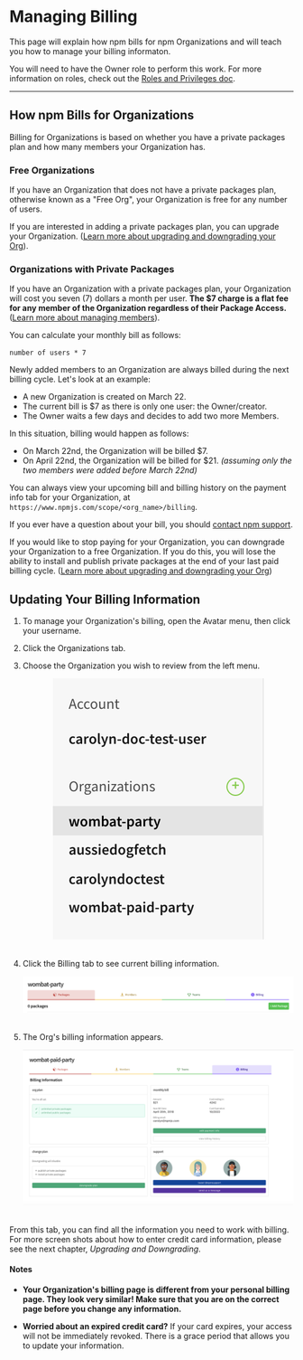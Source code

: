 # Managing Billing

This page will explain how npm bills for npm Organizations and will teach
you how to manage your billing informaton.

You will need to have the Owner role to perform this work. For more information on
roles, check out the [Roles and Privileges doc].

<hr/>

## How npm Bills for Organizations

Billing for Organizations is based on whether you have a private packages plan and
how many members your Organization has.

### Free Organizations

If you have an Organization that does not have a private packages plan, otherwise
known as a "Free Org", your Organization is free for any number of users.

If you are interested in adding a private packages plan, you can upgrade your
Organization. ([Learn more about upgrading and downgrading your Org]).

### Organizations with Private Packages

If you have an Organization with a private packages plan, your Organization will cost
you seven (7) dollars a month per user. **The $7 charge is a flat fee for any member
of the Organization regardless of their Package Access.**
([Learn more about managing members]).

You can calculate your monthly bill as follows:

```
number of users * 7
```

Newly added members to an Organization are always billed during the next billing
cycle. Let's look at an example:

- A new Organization is created on March 22.
- The current bill is $7 as there is only one user: the Owner/creator.
- The Owner waits a few days and decides to add two more Members.

In this situation, billing would happen as follows:

- On March 22nd, the Organization will be billed $7.
- On April 22nd, the Organization will be billed for $21.
  *(assuming only the two members were added before March 22nd)*

You can always view your upcoming bill and billing history on the payment info
tab for your Organization, at `https://www.npmjs.com/scope/<org_name>/billing`.

If you ever have a question about your bill, you should [contact npm support].

If you would like to stop paying for your Organization, you can downgrade your
Organization to a free Organization. If you do this, you will lose the ability
to install and publish private packages at the end of your last paid billing
cycle. ([Learn more about upgrading and downgrading your Org])

## Updating Your Billing Information


1. To manage your Organization's billing, open the Avatar menu, then click your username.

2. Click the Organizations tab.

3.  Choose the Organization you wish to review from the left menu.

     <div style="text-align: center;"><img src="choose-org-left-menu.png" border: 1px solid gray;"></div>
     <br />

3. Click the Billing tab to see current billing information.

     <div style="text-align: center;"><img src="choose-org-billing-tab.png"border: 1px solid gray;"></div>
     <br />

4. The Org's billing information appears.

     <div style="text-align: center;"><img src="orgs-paid-billing-page.png"border: 1px solid gray;"></div>
     <br />

From this tab, you can find all the information you need to work with billing. For more screen shots about how to enter credit card information, please see the next chapter, _Upgrading and Downgrading_.

#### Notes

- **Your Organization's billing page is different from your personal billing page. They look very similar! Make sure that you are on the correct page before you change any information.**

- **Worried about an expired credit card?** If your card expires, your access will not be immediately revoked. There is a grace period that allows you to update your information.

[Roles and Privileges doc]: roles-and-privileges.md
[Learn more about upgrading and downgrading your Org]: upgrading-and-downgrading.md
[Learn more about managing members]: managing-members.md
[contact npm support]: https://www.npmjs.com/support
[Stripe]: https://stripe.com/
